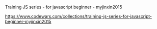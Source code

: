 Training JS series - for javascript beginner - myjinxin2015

https://www.codewars.com/collections/training-js-series-for-javascript-beginner-myjinxin2015
